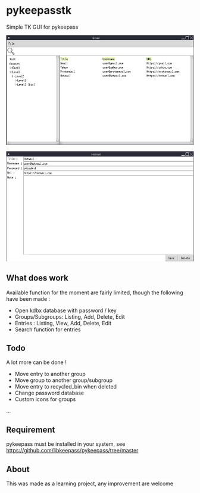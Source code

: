 # pykeepasstk
Simple TK GUI for pykeepass

![alt text](https://raw.githubusercontent.com/brokentux/pykeepasstk/refs/heads/main/preview.png)

![alt text](https://raw.githubusercontent.com/brokentux/pykeepasstk/refs/heads/main/preview2.png)

## What does work
Available function for the moment are fairly limited, though the following have been made :

- Open kdbx database with password / key
- Groups/Subgroups: Listing, Add, Delete, Edit
- Entries : Listing, View, Add, Delete, Edit
- Search function for entries

## Todo
A lot more can be done !

- Move entry to another group
- Move group to another group/subgroup
- Move entry to recycled_bin when deleted
- Change password database
- Custom icons for groups

...

## Requirement

pykeepass must be installed in your system, see https://github.com/libkeepass/pykeepass/tree/master

## About
This was made as a learning project, any improvement are welcome
